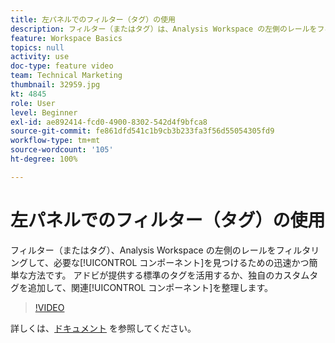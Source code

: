 ```yaml
---
title: 左パネルでのフィルター（タグ）の使用
description: フィルター（またはタグ）は、Analysis Workspace の左側のレールをフィルタリングして、必要なコンポーネントを見つけるための迅速かつ簡単な方法です。アドビが提供する標準のタグを活用するか、独自のカスタムタグを追加して、関連コンポーネントを整理します。
feature: Workspace Basics
topics: null
activity: use
doc-type: feature video
team: Technical Marketing
thumbnail: 32959.jpg
kt: 4845
role: User
level: Beginner
exl-id: ae892414-fcd0-4900-8302-542d4f9bfca8
source-git-commit: fe861dfd541c1b9cb3b233fa3f56d55054305fd9
workflow-type: tm+mt
source-wordcount: '105'
ht-degree: 100%

---
```


# 左パネルでのフィルター（タグ）の使用

フィルター（またはタグ）、Analysis Workspace の左側のレールをフィルタリングして、必要な[!UICONTROL コンポーネント]を見つけるための迅速かつ簡単な方法です。 アドビが提供する標準のタグを活用するか、独自のカスタムタグを追加して、関連[!UICONTROL コンポーネント]を整理します。

>[!VIDEO](https://video.tv.adobe.com/v/32959/?quality=12)

詳しくは、[ドキュメント](https://experienceleague.adobe.com/docs/analytics/analyze/analysis-workspace/analysis-workspace-features.html?lang=ja) を参照してください。
